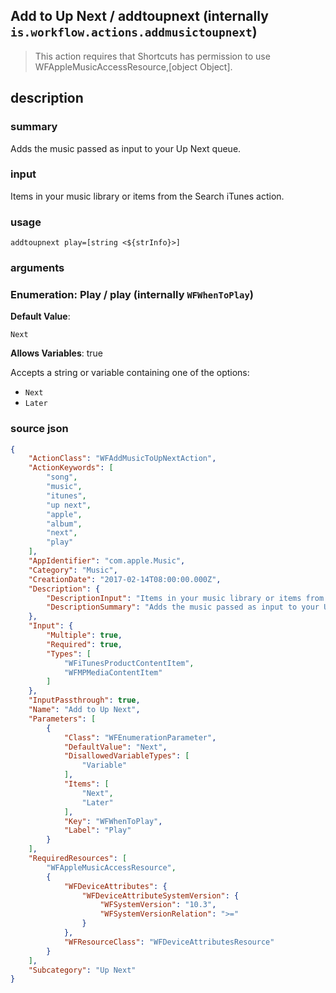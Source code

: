 
## Add to Up Next / addtoupnext (internally `is.workflow.actions.addmusictoupnext`)


> This action requires that Shortcuts has permission to use WFAppleMusicAccessResource,[object Object].


## description
### summary
Adds the music passed as input to your Up Next queue.

### input
Items in your music library or items from the Search iTunes action.


### usage
`addtoupnext play=[string <${strInfo}>]`

### arguments
### Enumeration: Play / play (internally `WFWhenToPlay`)
**Default Value**:
```
Next
```
**Allows Variables**: true



Accepts a string 
or variable
containing one of the options:

- `Next`
- `Later`

### source json

```json
{
	"ActionClass": "WFAddMusicToUpNextAction",
	"ActionKeywords": [
		"song",
		"music",
		"itunes",
		"up next",
		"apple",
		"album",
		"next",
		"play"
	],
	"AppIdentifier": "com.apple.Music",
	"Category": "Music",
	"CreationDate": "2017-02-14T08:00:00.000Z",
	"Description": {
		"DescriptionInput": "Items in your music library or items from the Search iTunes action.",
		"DescriptionSummary": "Adds the music passed as input to your Up Next queue."
	},
	"Input": {
		"Multiple": true,
		"Required": true,
		"Types": [
			"WFiTunesProductContentItem",
			"WFMPMediaContentItem"
		]
	},
	"InputPassthrough": true,
	"Name": "Add to Up Next",
	"Parameters": [
		{
			"Class": "WFEnumerationParameter",
			"DefaultValue": "Next",
			"DisallowedVariableTypes": [
				"Variable"
			],
			"Items": [
				"Next",
				"Later"
			],
			"Key": "WFWhenToPlay",
			"Label": "Play"
		}
	],
	"RequiredResources": [
		"WFAppleMusicAccessResource",
		{
			"WFDeviceAttributes": {
				"WFDeviceAttributeSystemVersion": {
					"WFSystemVersion": "10.3",
					"WFSystemVersionRelation": ">="
				}
			},
			"WFResourceClass": "WFDeviceAttributesResource"
		}
	],
	"Subcategory": "Up Next"
}
```
